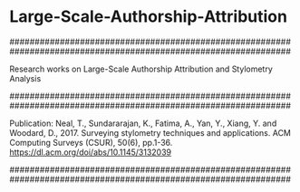 # Large-Scale-Authorship-Attribution

################################################################################################################

Research works on Large-Scale Authorship Attribution and Stylometry Analysis

################################################################################################################

Publication: Neal, T., Sundararajan, K., Fatima, A., Yan, Y., Xiang, Y. and Woodard, D., 2017. Surveying stylometry techniques and applications. ACM Computing Surveys (CSUR), 50(6), pp.1-36. https://dl.acm.org/doi/abs/10.1145/3132039

################################################################################################################
